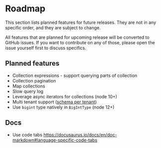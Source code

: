 # Roadmap

This section lists planned features for future releases. They are not in any specific 
order, and they are subject to change. 

All features that are planned for upcoming release will be converted to GitHub issues. 
If you want to contribute on any of those, please open the issue yourself first to 
discuss specifics.  

## Planned features

- Collection expressions - support querying parts of collection
- Collection pagination
- Map collections
- Slow query log
- Leverage async iterators for collections (node 10+)
- Multi tenant support ([schema per tenant](https://dzone.com/articles/spring-boot-hibernate-multitenancy-implementation))
- Use `bigint` type natively in `BigIntType` (node 12+)

## Docs

- Use code tabs https://docusaurus.io/docs/en/doc-markdown#language-specific-code-tabs
